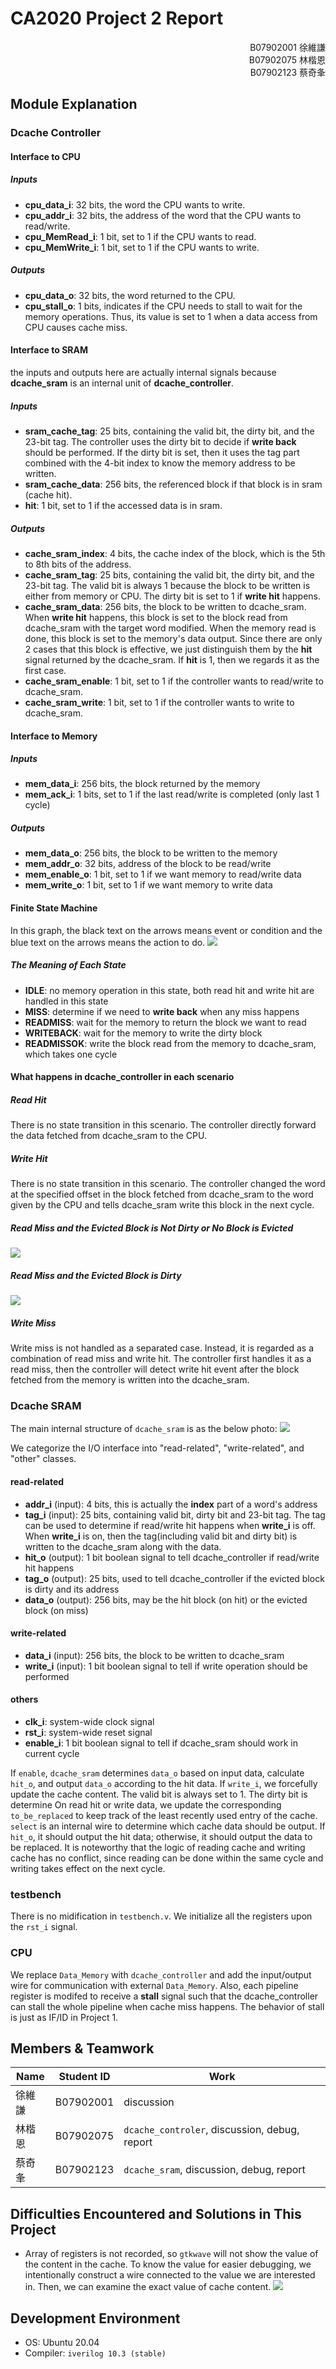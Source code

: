 # CA2020 Project 2 Report

<div style="text-align: right">B07902001 徐維謙<br>B07902075 林楷恩<br>B07902123 蔡奇夆</div>

## Module Explanation

### Dcache Controller

#### Interface to CPU

##### Inputs
+ **cpu_data_i**: 32 bits, the word the CPU wants to write.
+ **cpu_addr_i**: 32 bits, the address of the word that the CPU wants to read/write.
+ **cpu_MemRead_i**: 1 bit, set to 1 if the CPU wants to read.
+ **cpu_MemWrite_i**: 1 bit, set to 1 if the CPU wants to write.

##### Outputs
+ **cpu_data_o**: 32 bits, the word returned to the CPU.
+ **cpu_stall_o**: 1 bits, indicates if the CPU needs to stall to wait for the memory operations. Thus, its value is set to 1 when a data access from CPU causes cache miss.

#### Interface to SRAM

the inputs and outputs here are actually internal signals because **dcache_sram** is an internal unit of **dcache_controller**.

##### Inputs
+ **sram_cache_tag**: 25 bits, containing the valid bit, the dirty bit, and the 23-bit tag. The controller uses the dirty bit to decide if **write back** should be performed. If the dirty bit is set, then it uses the tag part combined with the 4-bit index to know the memory address to be written.
+ **sram_cache_data**: 256 bits, the referenced block if that block is in sram (cache hit).
+ **hit**: 1 bit, set to 1 if the accessed data is in sram.

##### Outputs
+ **cache_sram_index**: 4 bits, the cache index of the block, which is the 5th to 8th bits of the address.
+ **cache_sram_tag**: 25 bits, containing the valid bit, the dirty bit, and the 23-bit tag. The valid bit is always 1 because the block to be written is either from memory or CPU. The dirty bit is set to 1 if **write hit** happens.
+ **cache_sram_data**: 256 bits, the block to be written to dcache_sram. When **write hit** happens, this block is set to the block read from dcache_sram with the target word modified. When the memory read is done, this block is set to the memory's data output. Since there are only 2 cases that this block is effective, we just distinguish them by the **hit** signal returned by the dcache_sram. If **hit** is 1, then we regards it as the first case.
+ **cache_sram_enable**: 1 bit, set to 1 if the controller wants to read/write to dcache_sram.
+ **cache_sram_write**: 1 bit, set to 1 if the controller wants to write to dcache_sram.

#### Interface to Memory

##### Inputs
+ **mem_data_i**: 256 bits, the block returned by the memory
+ **mem_ack_i**: 1 bits, set to 1 if the last read/write is completed (only last 1 cycle)

##### Outputs
+ **mem_data_o**: 256 bits, the block to be written to the memory
+ **mem_addr_o**: 32 bits, address of the block to be read/write
+ **mem_enable_o**: 1 bit, set to 1 if we want memory to read/write data
+ **mem_write_o**: 1 bit, set to 1 if we want memory to write data

#### Finite State Machine
In this graph, the black text on the arrows means event or condition and the blue text on the arrows means the action to do.
![](https://i.imgur.com/Ej4vHUa.png)

##### The Meaning of Each State
+ **IDLE**: no memory operation in this state, both read hit and write hit are handled in this state
+ **MISS**: determine if we need to **write back** when any miss happens
+ **READMISS**: wait for the memory to return the block we want to read
+ **WRITEBACK**: wait for the memory to write the dirty block
+ **READMISSOK**: write the block read from the memory to dcache_sram, which takes one cycle

#### What happens in dcache_controller in each scenario

##### Read Hit
There is no state transition in this scenario. The controller directly forward the data fetched from dcache_sram to the CPU.

##### Write Hit
There is no state transition in this scenario. The controller changed the word at the specified offset in the block fetched from dcache_sram to the word given by the CPU and tells dcache_sram write this block in the next cycle.

##### Read Miss and the Evicted Block is Not Dirty or No Block is Evicted
![](https://i.imgur.com/Yz7YIWU.png)

##### Read Miss and the Evicted Block is Dirty
![](https://i.imgur.com/bEINwJZ.png)

##### Write Miss
Write miss is not handled as a separated case. Instead, it is regarded as a combination of read miss and write hit. The controller first handles it as a read miss, then the controller will detect write hit event after the block fetched from the memory is written into the dcache_sram.

### Dcache SRAM

The main internal structure of `dcache_sram` is as the below photo:
![](https://i.imgur.com/rMTIDQG.jpg)

We categorize the I/O interface into "read-related", "write-related", and "other" classes.

#### read-related
+ **addr_i** (input): 4 bits, this is actually the **index** part of a word's address
+ **tag_i** (input): 25 bits, containing valid bit, dirty bit and 23-bit tag. The tag can be used to determine if read/write hit happens when **write_i** is off. When **write_i** is on, then the tag(including valid bit and dirty bit) is written to the dcache_sram along with the data.
+ **hit_o** (output): 1 bit boolean signal to tell dcache_controller if read/write hit happens
+ **tag_o** (output): 25 bits, used to tell dcache_controller if the evicted block is dirty and its address
+ **data_o** (output): 256 bits, may be the hit block (on hit) or the evicted block (on miss)

#### write-related
+ **data_i** (input): 256 bits, the block to be written to dcache_sram
+ **write_i** (input): 1 bit boolean signal to tell if write operation should be performed

#### others
+ **clk_i**: system-wide clock signal
+ **rst_i**: system-wide reset signal
+ **enable_i**: 1 bit boolean signal to tell if dcache_sram should work in current cycle

If `enable`, `dcache_sram` determines `data_o` based on input data, calculate `hit_o`, and output `data_o` according to the hit data.
If `write_i`, we forcefully update the cache content. The valid bit is always set to 1. The dirty bit is determine
On read hit or write data, we update the corresponding `to_be_replaced` to keep track of the least recently used entry of the cache.
`select` is an internal wire to determine which cache data should be output. If `hit_o`, it should output the hit data; otherwise, it should output the data to be replaced.
It is noteworthy that the logic of reading cache and writing cache has no conflict, since reading can be done within the same cycle and writing takes effect on the next cycle.

### testbench

There is no midification in `testbench.v`. We initialize all the registers upon the `rst_i` signal.

### CPU

We replace `Data_Memory` with `dcache_controller` and add the input/output wire for communication with external `Data_Memory`.
Also, each pipeline register is modifed to receive a **stall** signal such that the dcache_controller can stall the whole pipeline when cache miss happens. The behavior of stall is just as IF/ID in Project 1.

## Members & Teamwork

| Name | Student ID | Work |
| -------- | -------- | -------- |
| 徐維謙  | B07902001  | discussion     |
| 林楷恩  | B07902075  | `dcache_controler`, discussion, debug, report |
| 蔡奇夆  | B07902123  | `dcache_sram`, discussion, debug, report |


## Difficulties Encountered and Solutions in This Project

* Array of registers is not recorded, so `gtkwave` will not show the value of the content in the cache. To know the value for easier debugging, we intentionally construct a wire connected to the value we are interested in. Then, we can examine the exact value of cache content.
  ![](https://i.imgur.com/tDwy4WB.png)


## Development Environment

- OS: Ubuntu 20.04
- Compiler: `iverilog 10.3 (stable)`